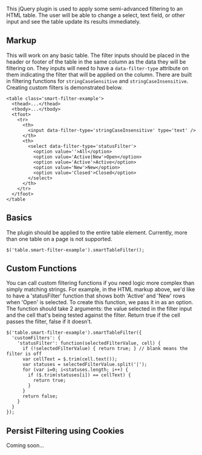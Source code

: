 This jQuery plugin is used to apply some semi-advanced filtering to an HTML table. The user will be able to change a select, text field, or other input and see the table update its results immediately.

## Markup
This will work on any basic table. The filter inputs should be placed in the header or footer of the table in the same column as the data they will be filtering on. They inputs will need to have a `data-filter-type` attribute on them indicating the filter that will be applied on the column. There are built in filtering functions for `stringCaseSensitive` and `stringCaseInsensitive`. Creating custom filters is demonstrated below.

    <table class='smart-filter-example'>
      <thead>...</thead>
      <tbody>...</tbody>
      <tfoot>
        <tr>
          <th>
            <input data-filter-type='stringCaseInsensitive' type='text' />
          </th>
          <th>
            <select data-filter-type='statusFilter'>
              <option value=''>All</option>
              <option value='Active|New'>Open</option>
              <option value='Active'>Active</option>
              <option value='New'>New</option>
              <option value='Closed'>Closed</option>
            </select>
          </th>
        </tr>
      </tfoot>
    </table

## Basics

The plugin should be applied to the entire table element. Currently, more than one table on a page is not supported.

    $('table.smart-filter-example').smartTableFilter();

## Custom Functions

You can call custom filtering functions if you need logic more complex than simply matching strings. For example, in the HTML markup above, we'd like to have a 'statusFilter' function that shows both 'Active' and 'New' rows when 'Open' is selected. To create this function, we pass it in as an option. The function should take 2 arguments: the value selected in the filter input and the cell that's being tested against the filter. Return true if the cell passes the filter, false if it doesn't.

    $('table.smart-filter-example').smartTableFilter({
      'customFilters': {
        'statusFilter': function(selectedFilterValue, cell) {
          if (!selectedFilterValue) { return true; } // blank means the filter is off
          var cellText = $.trim(cell.text());
          var statuses = selectedFilterValue.split('|');
          for (var i=0; i<statuses.length; i++) {
            if ($.trim(statuses[i]) == cellText) {
              return true;
            }
          }
          return false;
        }
      }
    });


## Persist Filtering using Cookies

Coming soon...
